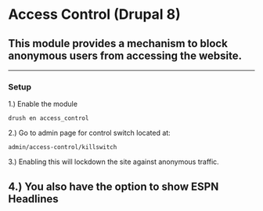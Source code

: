 # Access Control (Drupal 8)
## This module provides a mechanism to block anonymous users from accessing the website.
---
### Setup
1.) Enable the module
```
drush en access_control
```
2.) Go to admin page for control switch located at:
```
admin/access-control/killswitch
```
3.) Enabling this will lockdown the site against anonymous traffic.

4.) You also have the option to show ESPN Headlines
---
